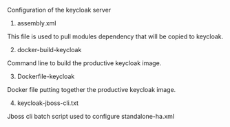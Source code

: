 Configuration of the keycloak server

1. assembly.xml

This file is used to pull modules dependency that will be copied to keycloak.

2. docker-build-keycloak

Command line to build the productive keycloak image.

3. Dockerfile-keycloak

Docker file putting together the productive keycloak image.

4. keycloak-jboss-cli.txt

Jboss cli batch script used to configure standalone-ha.xml


